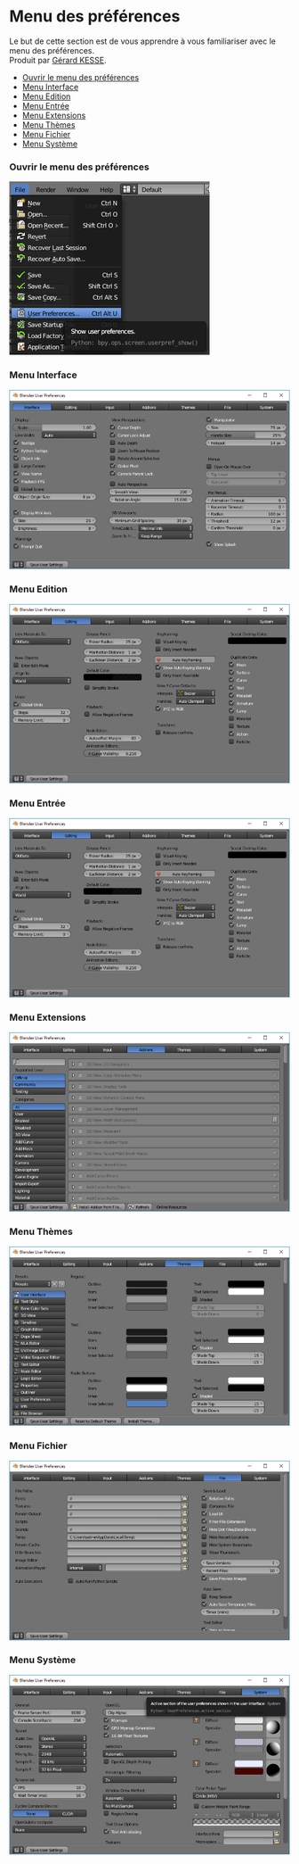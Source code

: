 # Menu des préférences

Le but de cette section est de vous apprendre à vous familiariser avec le menu des préférences.  
Produit par 
[Gérard KESSE](https://github.com/gkesse/ "https://github.com/gkesse").

* [Ouvrir le menu des préférences](#ouvrir-le-menu-des-préférences "Ouvrir le menu des préférences") 
* [Menu Interface](#menu-interface "Menu Interface") 
* [Menu Edition](#menu-edition "Menu Edition") 
* [Menu Entrée](#menu-entrée "Menu Entrée") 
* [Menu Extensions](#menu-extensions "Menu Extensions") 
* [Menu Thèmes](#menu-thèmes "Menu Thèmes") 
* [Menu Fichier](#menu-fichier "Menu Fichier") 
* [Menu Système](#menu-système "Menu Système") 

### Ouvrir le menu des préférences

![Image](https://raw.githubusercontent.com/gkesse/ReadyBlender/master/Notion/img/Preferences.png)

### Menu Interface

![Image](https://raw.githubusercontent.com/gkesse/ReadyBlender/master/Notion/img/Preferences_Interface.png)

### Menu Edition

![Image](https://raw.githubusercontent.com/gkesse/ReadyBlender/master/Notion/img/Preferences_Edition.png)

### Menu Entrée

![Image](https://raw.githubusercontent.com/gkesse/ReadyBlender/master/Notion/img/Preferences_Edition.png)

### Menu Extensions

![Image](https://raw.githubusercontent.com/gkesse/ReadyBlender/master/Notion/img/Preferences_Extension.png)

### Menu Thèmes

![Image](https://raw.githubusercontent.com/gkesse/ReadyBlender/master/Notion/img/Preferences_Theme.png)

### Menu Fichier

![Image](https://raw.githubusercontent.com/gkesse/ReadyBlender/master/Notion/img/Preferences_Fichier.png)

### Menu Système

![Image](https://raw.githubusercontent.com/gkesse/ReadyBlender/master/Notion/img/Preferences_Systeme.png)

